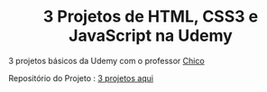 <h1 align="center">3 Projetos  de HTML, CSS3 e JavaScript na Udemy</h1>


3 projetos básicos da Udemy com o professor <a href="https://github.com/zCHICOz"> Chico </a>

Repositório do Projeto : <a href ="https://github.com/zCHICOz/Curso-HTML-CSS-JS">3 projetos aqui</a>
